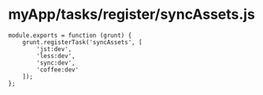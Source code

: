 # myApp/tasks/register/syncAssets.js

<docmeta name="uniqueID" value="syncAssetsjs528286">
<docmeta name="displayName" value="syncAssets.js">

```
module.exports = function (grunt) {
	grunt.registerTask('syncAssets', [
		'jst:dev',
		'less:dev',
		'sync:dev',
		'coffee:dev'
	]);
};

```
